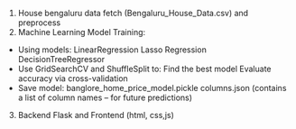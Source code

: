 1. House bengaluru data fetch (Bengaluru_House_Data.csv) and preprocess
2. Machine Learning Model Training:
  * Using models:
      LinearRegression
      Lasso Regression
      DecisionTreeRegressor
  * Use GridSearchCV and ShuffleSplit to:
      Find the best model
      Evaluate accuracy via cross-validation
  * Save model:
      banglore_home_price_model.pickle
      columns.json (contains a list of column names – for future predictions)
3. Backend Flask and Frontend (html, css,js)

